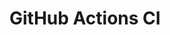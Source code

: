 # GitHub Actions CI


































































































































































































































































































































































































































































































































































































































































































































































































































































































































































































































































































































































































































































































































































































